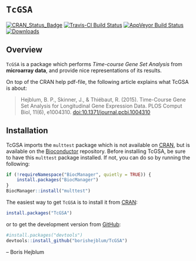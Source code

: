 
<!-- README.md is generated from README.Rmd. Please edit that file -->

# `TcGSA`

[![CRAN\_Status\_Badge](http://www.r-pkg.org/badges/version/TcGSA)](https://cran.r-project.org/package=TcGSA)
[![Travis-CI Build
Status](https://travis-ci.org/borishejblum/TcGSA.svg?branch=master)](https://travis-ci.org/borishejblum/TcGSA)
[![AppVeyor Build
Status](https://ci.appveyor.com/api/projects/status/github/borishejblum/TcGSA?branch=master&svg=true)](https://ci.appveyor.com/project/borishejblum/TcGSA)
[![Downloads](https://cranlogs.r-pkg.org/badges/TcGSA?color=blue)](https://www.r-pkg.org/pkg/TcGSA)

## Overview

`TcGSA` is a package which performs *Time-course Gene Set Analysis* from
**microarray data**, and provide nice representations of its results.

On top of the CRAN help pdf-file, the following article explains what
TcGSA is about:

> Hejblum, B. P., Skinner, J., & Thiébaut, R. (2015). Time-Course Gene
> Set Analysis for Longitudinal Gene Expression Data. PLOS Comput Biol,
> 11(6), e1004310.
> [doi:10.1371/journal.pcbi.1004310](https://doi.org/10.1371/journal.pcbi.1004310)

## Installation

TcGSA imports the `multtest` package which is not available on
[CRAN](https://cran.r-project.org/), but is available on the
[Bioconductor](https://www.bioconductor.org/packages/release/bioc/html/multtest.html)
repository. Before installing TcGSA, be sure to have this `multtest`
package installed. If not, you can do so by running the following:

``` r
if (!requireNamespace("BiocManager", quietly = TRUE)) {
    install.packages("BiocManager")
}
BiocManager::install("multtest")
```

The easiest way to get `TcGSA` is to install it from
[CRAN](https://cran.r-project.org/package=TcGSA):

``` r
install.packages("TcGSA")
```

or to get the development version from
[GitHub](https://github.com/denisagniel/tcgsaseq):

``` r
#install.packages("devtools")
devtools::install_github("borishejblum/TcGSA")
```

– Boris Hejblum
